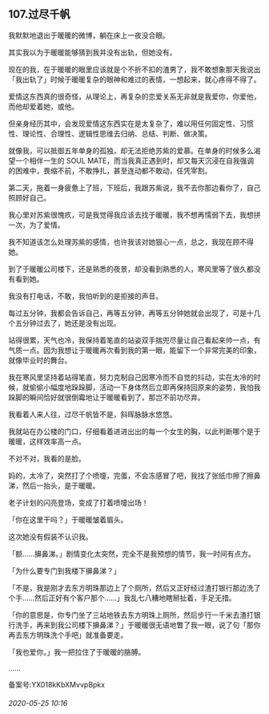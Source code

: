 ## 107.过尽千帆
我默默地退出于暖暖的微博，躺在床上一夜没合眼。


其实我以为于暖暖能够猜到我并没有出轨，但她没有。


现在的我，在于暖暖的眼里应该就是个不折不扣的渣男了，我不敢想象那天我说出「我出轨了」时候于暖暖复杂的眼神和难过的表情，一想起来，就心疼得不得了。


爱情这东西真的很奇怪，从理论上，再复杂的恋爱关系无非就是我爱你，你爱他，而他却爱着她，或他。


但亲身经历其中，会发现爱情这东西实在是太复杂了，难以用任何固定性、习惯性、理论性、合理性、逻辑性思维去归纳、总结、判断、做决策。


就像我，可以抵御五年单身的孤独，却无法拒绝苏紫的爱慕。在单身的时候多么渴望一个相伴一生的 SOUL MATE，而当我真正遇到时，却又每天沉浸在自我强调的困难中，畏缩不前，不敢挣扎，甚至连动都不敢动，任凭宰割。


第二天，拖着一身疲惫上了班，下班后，我跟苏紫说，我不去你那边看你了，自己照顾好自己。


我心里对苏紫很愧疚，可是我觉得我应该去找于暖暖，我不想再懦弱下去，我想拼一次，为了爱情。


我不知道该怎么处理苏紫的感情，也许我该对她狠心一点，总之，我现在顾不得她。


到了于暖暖公司楼下，还是熟悉的夜景，却没看到熟悉的人，寒风里等了很久都没有看到她。


我没有打电话，不敢，我怕听到的是拒接的声音。


每过五分钟，我都会告诉自己，再等五分钟，再等五分钟她就会出现了，可是十几个五分钟过去了，她还是没有出现。


站得很累，天气也冷，我保持着笔直的站姿双手揣兜尽量让自己看起来帅一点，有气质一点。因为我想让于暖暖再次看到我的第一眼，能留下一个非常完美的印象，就像毕业时的舞台。


我在寒风里坚持着站得笔直，努力克制自己因寒冷而不自觉的抖动，实在太冷的时候，就偷偷小幅度地跺跺脚，活动一下身体然后立即再保持回原来的姿势，我怕我跺脚的瞬间恰好就很倒霉地让于暖暖看到了，那岂不前功尽弃。


我看着人来人往，过尽千帆皆不是，斜晖脉脉水悠悠。


我就站在办公楼的门口，仔细看着进进出出的每一个女生的胸，以此判断哪个是于暖暖，这样效率高一点。


不对不对，我看的是脸。


妈的，太冷了，突然打了个喷嚏，完蛋，不会冻感冒了吧，我找了张纸巾擦了擦鼻涕，然后一抬头，是于暖暖。


老子计划的闪亮登场，变成了打着喷嚏出场！


「你在这里干吗？」于暖暖皱着眉头。


这次她没有假装不认识我。


「额……擤鼻涕。」剧情变化太突然，完全不是我预想的情节，我一时间有点方。


「为什么要专门到我楼下擤鼻涕？」


「不是，我是刚才去东方明珠那边上了个厕所，然后又正好经过渣打银行那边洗了个手……然后正好有个客户那个……」我乱七八糟地瞎掰扯着，手足无措。


「你的意思是，你专门坐了三站地铁去东方明珠上厕所，然后步行一千米去渣打银行洗手，再来到我公司楼下擤鼻涕？」于暖暖很无语地瞥了我一眼，说了句「那你再去东方明珠洗个手吧」就准备要走。


「我也爱你。」我一把拉住了于暖暖的胳膊。


……


备案号:YX018kKbXMvvpBpkx


###### 2020-05-25 10:16
